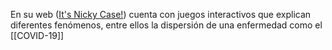 
En su web ([It's Nicky Case!](https://ncase.me/)) cuenta con juegos interactivos que explican diferentes fenómenos, entre ellos la dispersión de una enfermedad como el [[COVID-19]]
